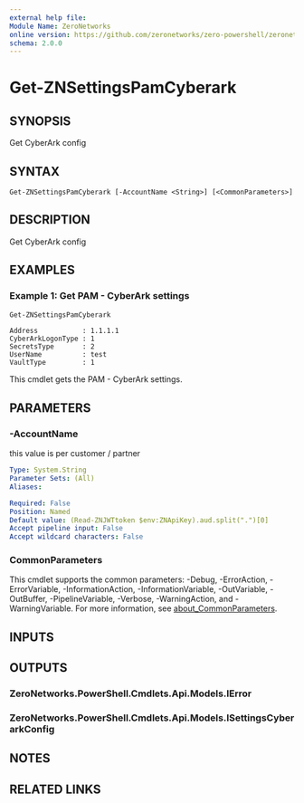 ```yaml
---
external help file:
Module Name: ZeroNetworks
online version: https://github.com/zeronetworks/zero-powershell/zeronetworks/get-znsettingspamcyberark
schema: 2.0.0
---
```


# Get-ZNSettingsPamCyberark

## SYNOPSIS
Get CyberArk config

## SYNTAX

```
Get-ZNSettingsPamCyberark [-AccountName <String>] [<CommonParameters>]
```

## DESCRIPTION
Get CyberArk config

## EXAMPLES

### Example 1: Get PAM - CyberArk settings
```powershell
Get-ZNSettingsPamCyberark
```

```output
Address           : 1.1.1.1
CyberArkLogonType : 1
SecretsType       : 2
UserName          : test
VaultType         : 1
```

This cmdlet gets the PAM - CyberArk settings.

## PARAMETERS

### -AccountName
this value is per customer / partner

```yaml
Type: System.String
Parameter Sets: (All)
Aliases:

Required: False
Position: Named
Default value: (Read-ZNJWTtoken $env:ZNApiKey).aud.split(".")[0]
Accept pipeline input: False
Accept wildcard characters: False
```

### CommonParameters
This cmdlet supports the common parameters: -Debug, -ErrorAction, -ErrorVariable, -InformationAction, -InformationVariable, -OutVariable, -OutBuffer, -PipelineVariable, -Verbose, -WarningAction, and -WarningVariable. For more information, see [about_CommonParameters](http://go.microsoft.com/fwlink/?LinkID=113216).

## INPUTS

## OUTPUTS

### ZeroNetworks.PowerShell.Cmdlets.Api.Models.IError

### ZeroNetworks.PowerShell.Cmdlets.Api.Models.ISettingsCyberarkConfig

## NOTES

## RELATED LINKS

